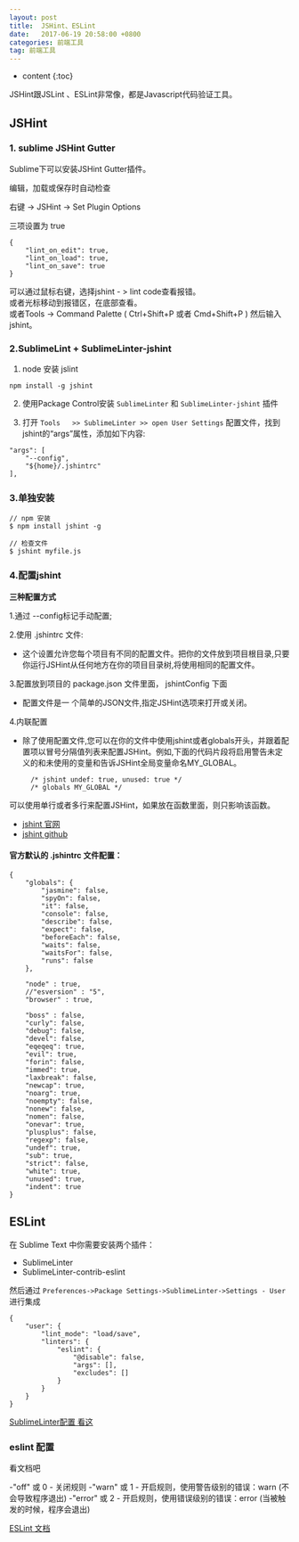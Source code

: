 ```yaml
---
layout: post
title:  JSHint、ESLint
date:   2017-06-19 20:58:00 +0800
categories: 前端工具
tag: 前端工具
---
```


* content
{:toc}

JSHint跟JSLint 、ESLint非常像，都是Javascript代码验证工具。  


## JSHint

### 1. sublime JSHint Gutter

Sublime下可以安装JSHint Gutter插件。  

编辑，加载或保存时自动检查

右键 -> JSHint -> Set Plugin Options

三项设置为 true

	{
		"lint_on_edit": true,
		"lint_on_load": true,
		"lint_on_save": true
	}

可以通过鼠标右键，选择jshint - > lint code查看报错。  
或者光标移动到报错区，在底部查看。  
或者Tools -> Command Palette ( Ctrl+Shift+P 或者 Cmd+Shift+P ) 然后输入 jshint。

### 2.SublimeLint + SublimeLinter-jshint

1) node 安装 jslint

```
npm install -g jshint
```

2) 使用Package Control安装 `SublimeLinter` 和 `SublimeLinter-jshint` 插件

3) 打开 `Tools   >> SublimeLinter >> open User Settings` 配置文件，找到jshint的“args”属性，添加如下内容:

```
"args": [
    "--config",
    "${home}/.jshintrc"
],
```

### 3.单独安装

	// npm 安装
    $ npm install jshint -g 
    
    // 检查文件
	$ jshint myfile.js  
    
### 4.配置jshint

**三种配置方式**

1.通过 --config标记手动配置;

2.使用 .jshintrc 文件:
- 这个设置允许您每个项目有不同的配置文件。把你的文件放到项目根目录,只要你运行JSHint从任何地方在你的项目目录树,将使用相同的配置文件。

3.配置放到项目的 package.json 文件里面， jshintConfig 下面
- 配置文件是一 个简单的JSON文件,指定JSHint选项来打开或关闭。
   
4.内联配置
- 除了使用配置文件,您可以在你的文件中使用jshint或者globals开头，并跟着配置项以冒号分隔值列表来配置JSHint。例如,下面的代码片段将启用警告未定义的和未使用的变量和告诉JSHint全局变量命名MY_GLOBAL。

  		/* jshint undef: true, unused: true */
  		/* globals MY_GLOBAL */
        
可以使用单行或者多行来配置JSHint，如果放在函数里面，则只影响该函数。

- [jshint 官网](http://jshint.com/install/)
- [jshint github](https://github.com/jshint/jshint)

#### 官方默认的 .jshintrc 文件配置：

``` stylus
{
    "globals": {
        "jasmine": false,
        "spyOn": false,
        "it": false,
        "console": false,
        "describe": false,
        "expect": false,
        "beforeEach": false,
        "waits": false,
        "waitsFor": false,
        "runs": false
    },

    "node" : true,
    //"esversion" : "5",
    "browser" : true,

    "boss" : false,
    "curly": false,
    "debug": false,
    "devel": false,
    "eqeqeq": true,
    "evil": true,
    "forin": false,
    "immed": true,
    "laxbreak": false,
    "newcap": true,
    "noarg": true,
    "noempty": false,
    "nonew": false,
    "nomen": false,
    "onevar": true,
    "plusplus": false,
    "regexp": false,
    "undef": true,
    "sub": true,
    "strict": false,
    "white": true,
    "unused": true,
    "indent": true
}
```

## ESLint

在 Sublime Text 中你需要安装两个插件：

- SublimeLinter
- SublimeLinter-contrib-eslint

然后通过 `Preferences->Package Settings->SublimeLinter->Settings - User` 进行集成

```
{
    "user": {
        "lint_mode": "load/save",
        "linters": {
            "eslint": {
                "@disable": false,
                "args": [],
                "excludes": []
            }
        }
    }
}
```

[SublimeLinter配置 看这](https://sublimelinter.readthedocs.io/en/latest/lint_modes.html)

### eslint 配置

看文档吧

-"off" 或 0 - 关闭规则
-"warn" 或 1 - 开启规则，使用警告级别的错误：warn (不会导致程序退出)
-"error" 或 2 - 开启规则，使用错误级别的错误：error (当被触发的时候，程序会退出)

[ESLint 文档](http://eslint.cn/docs/user-guide/configuring)
